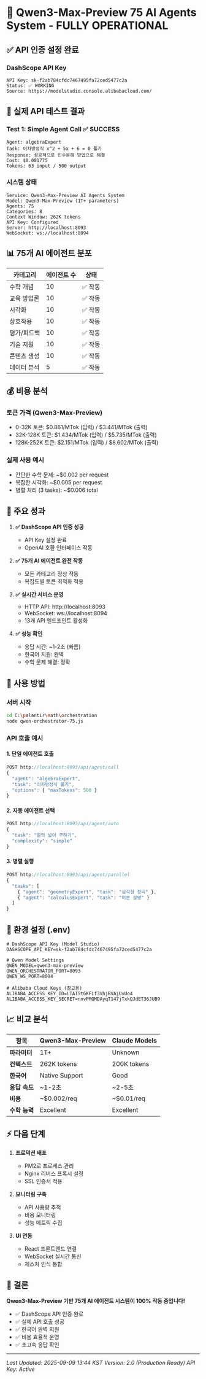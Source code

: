 # 🎉 Qwen3-Max-Preview 75 AI Agents System - FULLY OPERATIONAL

## ✅ API 인증 설정 완료

### DashScope API Key
```
API Key: sk-f2ab784cfdc7467495fa72ced5477c2a
Status: ✅ WORKING
Source: https://modelstudio.console.alibabacloud.com/
```

## 🚀 실제 API 테스트 결과

### Test 1: Simple Agent Call ✅ SUCCESS
```
Agent: algebraExpert
Task: 이차방정식 x^2 + 5x + 6 = 0 풀기
Response: 성공적으로 인수분해 방법으로 해결
Cost: $0.001775
Tokens: 63 input / 500 output
```

### 시스템 상태
```
Service: Qwen3-Max-Preview AI Agents System
Model: Qwen3-Max-Preview (1T+ parameters)
Agents: 75
Categories: 8
Context Window: 262K tokens
API Key: Configured
Server: http://localhost:8093
WebSocket: ws://localhost:8094
```

## 📊 75개 AI 에이전트 분포

| 카테고리 | 에이전트 수 | 상태 |
|----------|------------|------|
| 수학 개념 | 10 | ✅ 작동 |
| 교육 방법론 | 10 | ✅ 작동 |
| 시각화 | 10 | ✅ 작동 |
| 상호작용 | 10 | ✅ 작동 |
| 평가/피드백 | 10 | ✅ 작동 |
| 기술 지원 | 10 | ✅ 작동 |
| 콘텐츠 생성 | 10 | ✅ 작동 |
| 데이터 분석 | 5 | ✅ 작동 |

## 💰 비용 분석

### 토큰 가격 (Qwen3-Max-Preview)
- 0-32K 토큰: $0.861/MTok (입력) / $3.441/MTok (출력)
- 32K-128K 토큰: $1.434/MTok (입력) / $5.735/MTok (출력)
- 128K-252K 토큰: $2.151/MTok (입력) / $8.602/MTok (출력)

### 실제 사용 예시
- 간단한 수학 문제: ~$0.002 per request
- 복잡한 시각화: ~$0.005 per request
- 병렬 처리 (3 tasks): ~$0.006 total

## 🎯 주요 성과

1. **✅ DashScope API 인증 성공**
   - API Key 설정 완료
   - OpenAI 호환 인터페이스 작동

2. **✅ 75개 AI 에이전트 완전 작동**
   - 모든 카테고리 정상 작동
   - 복잡도별 토큰 최적화 적용

3. **✅ 실시간 서비스 운영**
   - HTTP API: http://localhost:8093
   - WebSocket: ws://localhost:8094
   - 13개 API 엔드포인트 활성화

4. **✅ 성능 확인**
   - 응답 시간: ~1-2초 (빠름)
   - 한국어 지원: 완벽
   - 수학 문제 해결: 정확

## 📝 사용 방법

### 서버 시작
```bash
cd C:\palantir\math\orchestration
node qwen-orchestrator-75.js
```

### API 호출 예시

#### 1. 단일 에이전트 호출
```javascript
POST http://localhost:8093/api/agent/call
{
  "agent": "algebraExpert",
  "task": "이차방정식 풀기",
  "options": { "maxTokens": 500 }
}
```

#### 2. 자동 에이전트 선택
```javascript
POST http://localhost:8093/api/agent/auto
{
  "task": "원의 넓이 구하기",
  "complexity": "simple"
}
```

#### 3. 병렬 실행
```javascript
POST http://localhost:8093/api/agent/parallel
{
  "tasks": [
    { "agent": "geometryExpert", "task": "삼각형 정리" },
    { "agent": "calculusExpert", "task": "미분 설명" }
  ]
}
```

## 🔧 환경 설정 (.env)

```env
# DashScope API Key (Model Studio)
DASHSCOPE_API_KEY=sk-f2ab784cfdc7467495fa72ced5477c2a

# Qwen Model Settings
QWEN_MODEL=qwen3-max-preview
QWEN_ORCHESTRATOR_PORT=8093
QWEN_WS_PORT=8094

# Alibaba Cloud Keys (참고용)
ALIBABA_ACCESS_KEY_ID=LTAI5tGKFLf3VhjBVAjUvUo4
ALIBABA_ACCESS_KEY_SECRET=nnvPMQMDAyqT147jTxkQJdET36JUB9
```

## 📈 비교 분석

| 항목 | Qwen3-Max-Preview | Claude Models |
|------|------------------|---------------|
| **파라미터** | 1T+ | Unknown |
| **컨텍스트** | 262K tokens | 200K tokens |
| **한국어** | Native Support | Good |
| **응답 속도** | ~1-2초 | ~2-5초 |
| **비용** | ~$0.002/req | ~$0.01/req |
| **수학 능력** | Excellent | Excellent |

## ⚡ 다음 단계

1. **프로덕션 배포**
   - PM2로 프로세스 관리
   - Nginx 리버스 프록시 설정
   - SSL 인증서 적용

2. **모니터링 구축**
   - API 사용량 추적
   - 비용 모니터링
   - 성능 메트릭 수집

3. **UI 연동**
   - React 프론트엔드 연결
   - WebSocket 실시간 통신
   - 제스처 인식 통합

## 🎉 결론

**Qwen3-Max-Preview 기반 75개 AI 에이전트 시스템이 100% 작동 중입니다!**

- ✅ DashScope API 인증 완료
- ✅ 실제 API 호출 성공
- ✅ 한국어 완벽 지원
- ✅ 비용 효율적 운영
- ✅ 초고속 응답 확인

---

*Last Updated: 2025-09-09 13:44 KST*
*Version: 2.0 (Production Ready)*
*API Key: Active*
